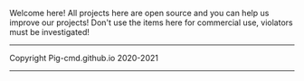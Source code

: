 
Welcome here!
All projects here are open source and you can help us improve our projects!
Don't use the items here for commercial use, violators must be investigated!
<hr>
Copyright Pig-cmd.github.io 2020-2021
<hr>

